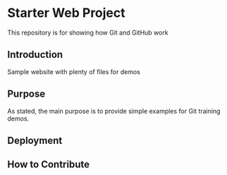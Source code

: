# Starter Web Project

This repository is for showing how Git and GitHub work

## Introduction

Sample website with plenty of files for demos

## Purpose

As stated, the main purpose is to provide simple examples for Git training demos.

## Deployment

## How to Contribute
